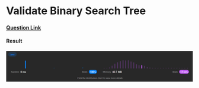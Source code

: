 # Validate Binary Search Tree

#### [Question Link](https://leetcode.com/problems/validate-binary-search-tree/)

#### Result
![result](Result.png)